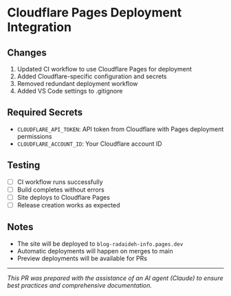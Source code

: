 # Cloudflare Pages Deployment Integration

## Changes
1. Updated CI workflow to use Cloudflare Pages for deployment
2. Added Cloudflare-specific configuration and secrets
3. Removed redundant deployment workflow
4. Added VS Code settings to .gitignore

## Required Secrets
- `CLOUDFLARE_API_TOKEN`: API token from Cloudflare with Pages deployment permissions
- `CLOUDFLARE_ACCOUNT_ID`: Your Cloudflare account ID

## Testing
- [ ] CI workflow runs successfully
- [ ] Build completes without errors
- [ ] Site deploys to Cloudflare Pages
- [ ] Release creation works as expected

## Notes
- The site will be deployed to `blog-radaideh-info.pages.dev`
- Automatic deployments will happen on merges to main
- Preview deployments will be available for PRs

---
_This PR was prepared with the assistance of an AI agent (Claude) to ensure best practices and comprehensive documentation._ 